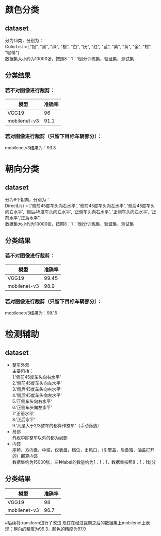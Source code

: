 # 颜色分类
## dataset  
分为13类，分别为：  
ColorList = ["银", "黑", "绿", "橙", "白", "灰", "红", "蓝", "紫", "黄", "金", "棕", "咖啡"]  
数据集大小约为10000张，按照8：1：1划分训练集，验证集，测试集  
## 分类结果
### 若不对图像进行裁剪：
| 模型 | 准确率|
| ---- | ---- |
| VGG19 | 96 |
| mobilenet-v3 | 91.1 |   

### 若对图像进行裁剪（只留下目标车辆部分）：  
mobilenetv3结果为：93.3  
# 朝向分类
## dataset
分为8个朝向，分别为：  
DirectList = ['侧前45度车头向右水平', '侧前45度车头向左水平', '侧后45度车头向右水平', '侧后45度车头向左水平', '正侧车头向右水平', '正侧车头向左水平', '正前水平','正后水平']  
数据集大小约为10000张，按照8：1：1划分训练集，验证集，测试集  
## 分类结果
### 若不对图像进行裁剪：  
| 模型 | 准确率|
| ---- | ---- |
| VGG19 | 99.45 |
| mobilenet-v3 | 98.9 |
### 若对图像进行裁剪（只留下目标车辆部分）：  
mobilenetv3结果为：99.15  
# 检测辅助
## dataset
* 整车外观  
主要包括：  
1.'侧前45度车头向右水平'  
2.'侧前45度车头向左水平'   
3.'侧后45度车头向右水平'   
4.'侧后45度车头向左水平'  
5.'正侧车头向右水平'   
6.'正侧车头向左水平'   
7.'正前水平'  
8.'正后水平'  
9.'凡是大于2/3整车的都算作整车'（手动筛选）  
* 局部  
外观中除整车以外的都为局部  
* 内饰  
座椅，方向盘，中控，仪表盘，档位，出风口，（引擎盖，后备箱，油盖打开的）都算内饰  
数据集约为15000张，三种label的数量约为1：1：1，数据集按照8：1：1划分  
## 分类结果  
| 模型 | 准确率|
| ---- | ---- |
| VGG19 | 98 |
| mobilenet-v3 | 96.7 |

#后续将transform进行了改进
现在在经过裁剪之后的数据集上mobilenet上表现：朝向的精度为99.3，颜色的精度为97.9
